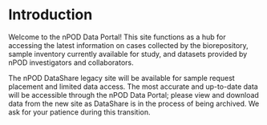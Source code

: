 # Introduction

Welcome to the nPOD Data Portal! This site functions as a hub for accessing the latest information on cases collected by the biorepository, sample inventory currently available for study, and datasets provided by nPOD investigators and collaborators.

The nPOD DataShare legacy site will be available for sample request placement and limited data access. The most accurate and up-to-date data will be accessible through the nPOD Data Portal; please view and download data from the new site as DataShare is in the process of being archived. We ask for your patience during this transition.
